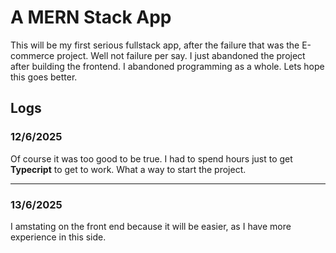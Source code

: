 # A MERN Stack App

This will be my first serious fullstack app, after the failure that was the E-commerce project. Well not failure per say. I just abandoned the project after building the frontend. I abandoned programming as a whole. Lets hope this goes better.

## Logs

### 12/6/2025

Of course it was too good to be true. I had to spend hours just to get **Typecript** to get to work. What a way to start the project.

***

### 13/6/2025

I amstating on the front end because it will be easier, as I have more experience in this side.
